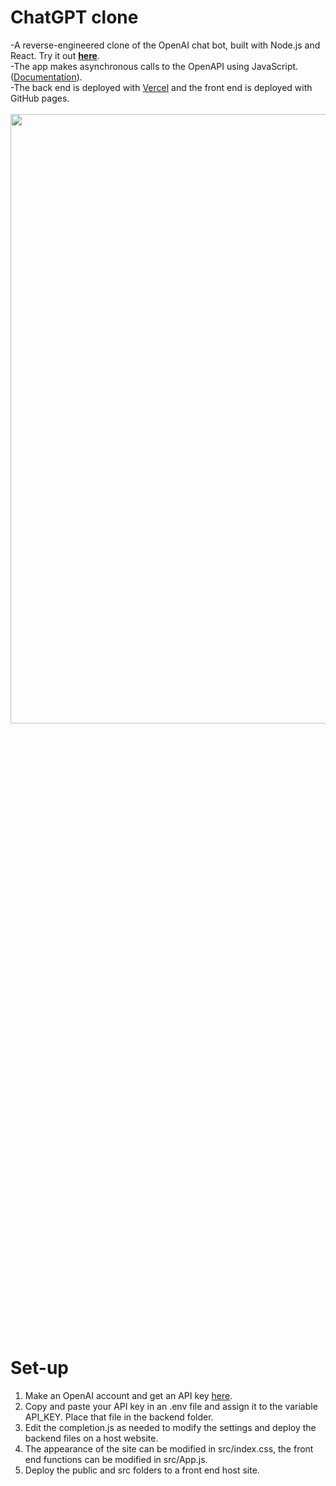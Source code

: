 # ChatGPT clone
-A reverse-engineered clone of the OpenAI chat bot, built with Node.js and React. Try it out <a href="https://kbdv.github.io/chagpt-clone/"><b>here</b></a>.
<br>
-The app makes asynchronous calls to the OpenAPI using JavaScript. (<a href='https://platform.openai.com/docs/'>Documentation</a>).
<br>
-The back end is deployed with <a href='https://vercel.com/'>Vercel</a> and the front end is deployed with GitHub pages.
<br><br>
<picture>
  <img src="https://github.com/kbdv/chagpt-clone/assets/113033203/85668ff2-0036-4a1c-94fd-dbc6c44553fc" width="824px" height="50%" />
</picture>

# Set-up
1. Make an OpenAI account and get an API key <a href='https://platform.openai.com/account/api-keys'>here</a>.
2. Copy and paste your API key in an .env file and assign it to the variable API_KEY. Place that file in the backend folder.
3. Edit the completion.js as needed to modify the settings and deploy the backend files on a host website.
5. The appearance of the site can be modified in src/index.css, the front end functions can be modified in src/App.js.
6. Deploy the public and src folders to a front end host site.









